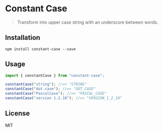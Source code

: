 # Constant Case

> Transform into upper case string with an underscore between words.

## Installation

```
npm install constant-case --save
```

## Usage

```js
import { constantCase } from "constant-case";

constantCase("string"); //=> "STRING"
constantCase("dot.case"); //=> "DOT_CASE"
constantCase("PascalCase"); //=> "PASCAL_CASE"
constantCase("version 1.2.10"); //=> "VERSION_1_2_10"
```

## License

MIT

